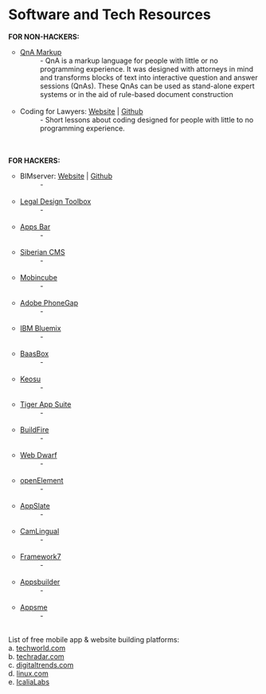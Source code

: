 # Software and Tech Resources
<b>FOR NON-HACKERS:</b>
<ul style="list-style-type:circle">
<a href="http://www.qnamarkup.org"><li>QnA Markup</a></li>
<dd>- QnA is a markup language for people with little or no programming experience. It was designed with attorneys in mind and transforms blocks of text into interactive question and answer sessions (QnAs). These QnAs can be used as stand-alone expert systems or in the aid of rule-based document construction</dd><br>
<li>Coding for Lawyers: <a href="http://codingforlawyers.com">Website</a> | <a href="https://github.com/vzvenyach/codingforlawyers">Github</a></li>
<dd>- Short lessons about coding designed for people with little to no programming experience.</dd><br>
</ul>
<br>
<b>FOR HACKERS:</b><br>
<ul style="list-style-type:circle">
<li>BIMserver: <a href="http://bimserver.org">Website</a> | <a href="https://github.com/opensourceBIM/BIMserver">Github</a></li>
<dd>-</dd><br>
<li><a href="http://www.legaltechdesign.com/LegalDesignToolbox/">Legal Design Toolbox</a></li>
<dd>-</dd><br>
<li><a href="http://www.appsbar.com">Apps Bar</a></li>
<dd>-</dd><br>
<li><a href="http://www.siberiancms.com">Siberian CMS</a></li>
<dd>-</dd><br>
<li><a href="http://www.mobincube.com/pricing.html">Mobincube</a></li>
<dd>-</dd><br>
<li><a href="http://phonegap.com/products/">Adobe PhoneGap</a></li>
<dd>-</dd><br>
<li><a href="http://www.ibm.com/cloud-computing/bluemix/pricing/?cm_sp=HeaderNavigation-_-Mobile-_-Pricing">IBM Bluemix</a></li>
<dd>-</dd><br>
<li><a href="http://www.baasbox.com/en/">BaasBox</a></li>
<dd>-</dd><br>
<li><a href="https://keosu.com/pricing/">Keosu</a></li>
<dd>-</dd><br>
<li><a href="http://tigerappsuite.com">Tiger App Suite</a></li>
<dd>-</dd><br>
<li><a href="http://buildfire.com">BuildFire</a></li>
<dd>-</dd><br>
<li><a href="http://www.virtualmechanics.com/products/dwarf/">Web Dwarf</a></li>
<dd>-</dd><br>
<li><a href="http://www.openelement.com/Download.htm">openElement</a></li>
<dd>-</dd><br>
<li><a href="https://github.com/Taehan-Kim/AppSlate">AppSlate</a></li>
<dd>-</dd><br>
<li><a href="https://github.com/yoshiokatsuneo/camlingual_iphone">CamLingual</a></li>
<dd>-</dd><br>
<li><a href="http://framework7.io">Framework7</a></li>
<dd>-</dd><br>
<li><a href="http://www.apps-builder.com">Appsbuilder</a></li>
<dd>-</dd><br>
<li><a href="https://www.appsme.com/pricing">Appsme</a></li>
<dd>-</dd><br>
</ul>
List of free mobile app & website building platforms:<br>
a. <a href="http://www.techworld.com/picture-gallery/apps/18-best-mobile-application-development-platforms-tools-3375307/">techworld.com</a><br>
b. <a href="http://www.techradar.com/news/software/best-free-web-design-software-10-programs-to-get-the-job-done-1138669">techradar.com</a><br>
c. <a href="http://www.digitaltrends.com/computing/best-free-web-design-software/2/">digitaltrends.com</a><br>
d. <a href="https://www.linux.com/news/10-best-free-mobile-application-development-frameworks-support-android#.VqjKmSorKUk">linux.com</a><br>
e. <a href="https://github.com/IcaliaLabs/hackathon-resources">IcaliaLabs</a><br>

